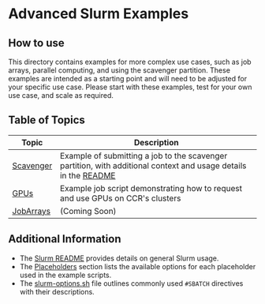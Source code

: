 # Advanced Slurm Examples

## How to use

This directory contains examples for more complex use cases, such as job arrays, parallel computing, and using the scavenger partition. These examples are intended as a starting point and will need to be adjusted for your specific use case. Please start with these examples, test for your own use case, and scale as required.

## Table of Topics

| Topic                          | Description |
|--------------------------------|-------------|
| [Scavenger](./Scavenger)       | Example of submitting a job to the scavenger partition, with additional context and usage details in the [README](./Scavenger/README.md) |
| [GPUs](./GPUs)                 | Example job script demonstrating how to request and use GPUs on CCR's clusters |
| [JobArrays](./JobArrays)       | (Coming Soon) |

## Additional Information

- The [Slurm README](../README.md) provides details on general Slurm usage.
- The [Placeholders](../README.md#placeholders) section lists the available options for each placeholder used in the example scripts.
- The [slurm-options.sh](../slurm-options.sh) file outlines commonly used `#SBATCH` directives with their descriptions.
